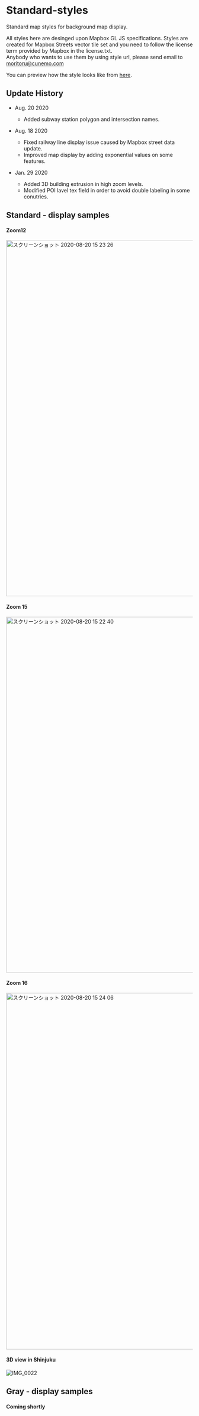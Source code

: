 

# Standard-styles
Standard map styles for background map display.  

All styles here are desinged upon Mapbox GL JS specifications. Styles are created for Mapbox Streets vector tile set and you need to follow the license term provided by Mapbox in the license.txt.  
Anybody who wants to use them by using style url, please send email to moritoru@cunemo.com

You can preview how the style looks like from [here](https://api.mapbox.com/styles/v1/moritoru/ck4s6w8bd0sb51cpp9vn7ztty.html?fresh=true&title=view&access_token=pk.eyJ1IjoibW9yaXRvcnUiLCJhIjoiY2sxYzBnMzU0MDhscjNqcW5rd2hxa2hwOCJ9.6gCz93_x9iLisCcCZc3T2Q).

## Update History
- Aug. 20 2020
  - Added subway station polygon and intersection names.

- Aug. 18 2020
  - Fixed railway line display issue caused by Mapbox street data update.
  - Improved map display by adding exponential values on some features.
- Jan. 29 2020
  - Added 3D building extrusion in high zoom levels.
  - Modified POI lavel tex field in order to avoid double labeling in some conutries.

## Standard - display samples

#### Zoom12
<img width="962" alt="スクリーンショット 2020-08-20 15 23 26" src="https://user-images.githubusercontent.com/55660712/90724777-0c0b7400-e2fa-11ea-9b0d-151d9db932ed.png">

#### Zoom 15
<img width="961" alt="スクリーンショット 2020-08-20 15 22 40" src="https://user-images.githubusercontent.com/55660712/90724284-44f71900-e2f9-11ea-9e69-93d54136c61a.png">

#### Zoom 16
<img width="963" alt="スクリーンショット 2020-08-20 15 24 06" src="https://user-images.githubusercontent.com/55660712/90724304-4b859080-e2f9-11ea-9869-dce86d3f0ab7.png">

#### 3D view in Shinjuku
![IMG_0022](https://user-images.githubusercontent.com/55660712/73335383-8a4aef00-42b2-11ea-859c-95643d8b6487.PNG)

## Gray - display samples
#### Coming shortly
